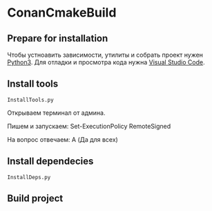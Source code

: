 # ConanCmakeBuild
 
## Prepare for installation

Чтобы устноавить зависимости, утилиты и собрать проект нужен [Python3](https://www.python.org/downloads/).
Для отладки и просмотра кода нужна [Visual Studio Code](https://code.visualstudio.com/download).

## Install tools

`InstallTools.py`

Открываем терминал от админа.

Пишем и запускаем: Set-ExecutionPolicy RemoteSigned

На вопрос отвечаем: A (Да для всех)

## Install dependecies

`InstallDeps.py`

## Build project

